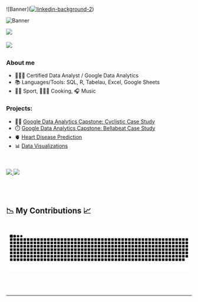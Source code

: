 ![Banner](<a href="https://ibb.co/pQKtS65"><img src="https://i.ibb.co/Jqpf9Wg/linkedin-background-2.jpg" alt="linkedin-background-2" border="0"></a>)

![Banner](https://media.licdn.com/dms/image/v2/D5616AQFYGE7Klsb-DQ/profile-displaybackgroundimage-shrink_200_800/profile-displaybackgroundimage-shrink_200_800/0/1692078580049?e=2147483647&v=beta&t=jSD9Su7wLnnFtMNDq1F2H5Rk3kbisnzkEk1tJdKcIYI)
</h1>
<img align="left" src="https://visitor-badge.laobi.icu/badge?page_id=S-a-m-k.S-a-m-k" />

<h1 align="left">
    <img src="https://readme-typing-svg.herokuapp.com/?font=Kanit&size=35&vCenter=true&width=500&height=70&duration=4000&lines=Hi+There!;+I'm+Sam!;+I'm+a+Data+Analyst!;&color=66cdaa";" />
</h1>

### About me

- 👨🏻‍🎓 Certified Data Analyst / Google Data Analytics
- 📚 Languages/Tools: SQL, R, Tabelau, Excel, Google Sheets
- 🏋🏻 Sport, 👨🏻‍🍳 Cooking, 🎧 Music

### Projects:

- 🚴🏼 [Google Data Analytics Capstone: Cyclistic Case Study](https://github.com/S-a-m-K/cyclistic_case_study)
- ⏱️ [Google Data Analytics Capstone: Bellabeat Case Study](https://github.com/S-a-m-K/bellabeat_case_study)
- 🫀 [Heart Disease Prediction](https://github.com/S-a-m-K/heart_disease_prediction)
- 📊 [Data Visualizations](https://public.tableau.com/app/profile/samuel.kleger/vizzes) <br><br><br>

</div>
 
<div align="left"> 
  <a href="mailto:s.kleger01@gmail.com">
    <img src="https://img.shields.io/badge/Gmail-333333?style=for-the-badge&logo=gmail&logoColor=red" />
  </a>
  <a href="www.linkedin.com/in/samuel-kleger-7456a1276" target="_blank">
    <img src="https://img.shields.io/badge/LinkedIn-0077B5?style=for-the-badge&logo=linkedin&logoColor=white" target="_blank" />
  </a> <br><br><br/><br/>

</div>

<div align="left">
  <h2>📉 My Contributions 📈</h2>
  <br>
  <img alt="snake eating my contributions" src="https://raw.githubusercontent.com/salesp07/salesp07/output/github-contribution-grid-snake.svg" />
  
  <br/><br/>
</div>

<hr/>
